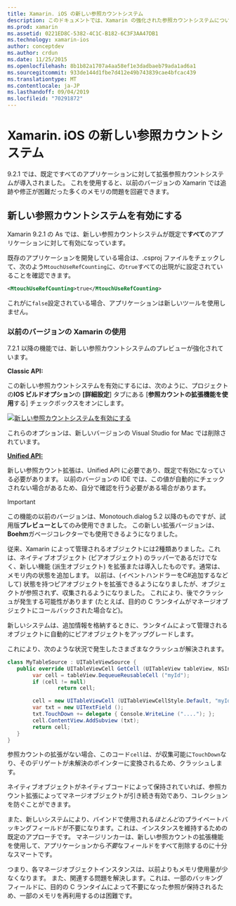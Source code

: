 ```yaml
---
title: Xamarin. iOS の新しい参照カウントシステム
description: このドキュメントでは、Xamarin の強化された参照カウントシステムについて説明します。既定では、すべての Xamarin iOS アプリケーションで有効になっています。
ms.prod: xamarin
ms.assetid: 0221ED8C-5382-4C1C-B182-6C3F3AA47DB1
ms.technology: xamarin-ios
author: conceptdev
ms.author: crdun
ms.date: 11/25/2015
ms.openlocfilehash: 8b1b82a1707a4aa58ef1e3dadbaeb79ada1ad6a1
ms.sourcegitcommit: 933de144d1fbe7d412e49b743839cae4bfcac439
ms.translationtype: MT
ms.contentlocale: ja-JP
ms.lasthandoff: 09/04/2019
ms.locfileid: "70291872"
---
```

# <a name="new-reference-counting-system-in-xamarinios"></a>Xamarin. iOS の新しい参照カウントシステム

9\.2.1 では、既定ですべてのアプリケーションに対して拡張参照カウントシステムが導入されました。 これを使用すると、以前のバージョンの Xamarin では追跡や修正が困難だった多くのメモリの問題を回避できます。

## <a name="enabling-the-new-reference-counting-system"></a>新しい参照カウントシステムを有効にする

Xamarin 9.2.1 の As では、新しい参照カウントシステムが既定で**すべて**のアプリケーションに対して有効になっています。

既存のアプリケーションを開発している場合は、.csproj ファイルをチェックして、次のよう`MtouchUseRefCounting`に、の`true`すべての出現がに設定されていることを確認できます。

```xml
<MtouchUseRefCounting>true</MtouchUseRefCounting>
```

これがに`false`設定されている場合、アプリケーションは新しいツールを使用しません。

### <a name="using-older-versions-of-xamarin"></a>以前のバージョンの Xamarin の使用

7\.2.1 以降の機能では、新しい参照カウントシステムのプレビューが強化されています。

**Classic API:**

この新しい参照カウントシステムを有効にするには、次のように、プロジェクトの**IOS ビルドオプション**の **[詳細設定**] タブにある [**参照カウントの拡張機能を使用**する] チェックボックスをオンにします。 

[![](newrefcount-images/image1.png "新しい参照カウントシステムを有効にする")](newrefcount-images/image1.png#lightbox)

これらのオプションは、新しいバージョンの Visual Studio for Mac では削除されています。

 **[Unified API:](~/cross-platform/macios/unified/index.md)**

 新しい参照カウント拡張は、Unified API に必要であり、既定で有効になっている必要があります。 以前のバージョンの IDE では、この値が自動的にチェックされない場合があるため、自分で確認を行う必要がある場合があります。


> [!IMPORTANT]
> この機能の以前のバージョンは、Monotouch.dialog 5.2 以降のものですが、試用版**プレビューとし**てのみ使用できました。 この新しい拡張バージョンは、 **Boehm**ガベージコレクターでも使用できるようになりました。


従来、Xamarin によって管理されるオブジェクトには2種類ありました。これは、ネイティブオブジェクト (ピアオブジェクト) のラッパーであるだけでなく、新しい機能 (派生オブジェクト) を拡張または導入したものです。通常は、メモリ内の状態を追加します。 以前は、(イベントハンドラーをC#追加するなどして) 状態を持つピアオブジェクトを拡張できるようになりましたが、オブジェクトが参照されず、収集されるようになりました。 これにより、後でクラッシュが発生する可能性があります (たとえば、目的の C ランタイムがマネージオブジェクトにコールバックされた場合など)。

新しいシステムは、追加情報を格納するときに、ランタイムによって管理されるオブジェクトに自動的にピアオブジェクトをアップグレードします。

これにより、次のような状況で発生したさまざまなクラッシュが解決されます。

```csharp
class MyTableSource : UITableViewSource {
   public override UITableViewCell GetCell (UITableView tableView, NSIndexPath indexPath) {
        var cell = tableView.DequeueReusableCell ("myId");
        if (cell != null)
                return cell;

        cell = new UITableViewCell (UITableViewCellStyle.Default, "myId");
        var txt = new UITextField ();
        txt.TouchDown += delegate { Console.WriteLine ("...."); };
        cell.ContentView.AddSubview (txt);
        return cell;
   }
}
```

参照カウントの拡張がない場合、このコード`cell`は、が収集可能に`TouchDown`なり、そのデリゲートが未解決のポインターに変換されるため、クラッシュします。

ネイティブオブジェクトがネイティブコードによって保持されていれば、参照カウント拡張によってマネージオブジェクトが引き続き有効であり、コレクションを防ぐことができます。

また、新しいシステムにより、バインドで使用される*ほとんど*のプライベートバッキングフィールドが不要になります。これは、インスタンスを維持するための既定のアプローチです。 マネージリンカーは、新しい参照カウントの拡張機能を使用して、アプリケーションから*不要*なフィールドをすべて削除するのに十分なスマートです。

つまり、各マネージオブジェクトインスタンスは、以前よりもメモリ使用量が少なくなります。 また、関連する問題を解決します。これは、一部のバッキングフィールドに、目的の C ランタイムによって不要になった参照が保持されるため、一部のメモリを再利用するのは困難です。
